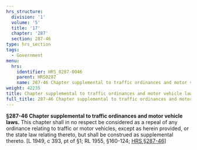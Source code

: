```yaml
---
hrs_structure:
  division: '1'
  volume: '5'
  title: '17'
  chapter: '287'
  section: 287-46
type: hrs_section
tags:
  - Government
menu:
  hrs:
    identifier: HRS_0287-0046
    parent: HRS0287
    name: 287-46 Chapter supplemental to traffic ordinances and motor vehicle laws
weight: 42235
title: Chapter supplemental to traffic ordinances and motor vehicle laws
full_title: 287-46 Chapter supplemental to traffic ordinances and motor vehicle laws
---
```

**§287-46 Chapter supplemental to traffic ordinances and motor vehicle laws.** This chapter shall in no respect be considered as a repeal of any ordinance relating to traffic or motor vehicles, except as herein provided, or the state law relating thereto, but shall be construed as supplemental thereto. [L 1949, c 393, pt of §1; RL 1955, §160-124; [HRS §287-46](/title-17/chapter-287/section-287-46/)]